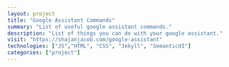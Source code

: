 ```yaml
---
layout: project
title: "Google Assistant Commands"
summary: "List of useful google assistant commands."
description: "List of things you can do with your google assistant."
visit: "https://shajanjacob.com/google-assistant"
technologies: ["JS","HTML", "CSS", "Jekyll", "SemanticUI"]
categories: ["project"]
---
```


